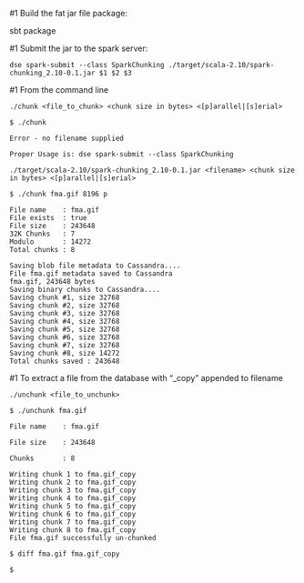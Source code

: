 #1	Build the fat jar file package:

sbt package



#1	Submit the jar to the spark server:

```
dse spark-submit --class SparkChunking ./target/scala-2.10/spark-chunking_2.10-0.1.jar $1 $2 $3
```


#1	From the command line

```
./chunk <file_to_chunk> <chunk size in bytes> <[p]arallel|[s]erial>
```

```
$ ./chunk

Error - no filename supplied

Proper Usage is: dse spark-submit --class SparkChunking

./target/scala-2.10/spark-chunking_2.10-0.1.jar <filename> <chunk size in bytes> <[p]arallel|[s]erial>
```

```
$ ./chunk fma.gif 8196 p

File name    : fma.gif
File exists  : true
File size    : 243648
32K Chunks   : 7
Modulo       : 14272
Total chunks : 8

Saving blob file metadata to Cassandra....
File fma.gif metadata saved to Cassandra
fma.gif, 243648 bytes
Saving binary chunks to Cassandra....
Saving chunk #1, size 32768
Saving chunk #2, size 32768
Saving chunk #3, size 32768
Saving chunk #4, size 32768
Saving chunk #5, size 32768
Saving chunk #6, size 32768
Saving chunk #7, size 32768
Saving chunk #8, size 14272
Total chunks saved : 243648
```


#1 To extract a file from the database with “_copy” appended to filename

```
./unchunk <file_to_unchunk>
```

```
$ ./unchunk fma.gif

File name    : fma.gif

File size    : 243648

Chunks       : 8

Writing chunk 1 to fma.gif_copy
Writing chunk 2 to fma.gif_copy
Writing chunk 3 to fma.gif_copy
Writing chunk 4 to fma.gif_copy
Writing chunk 5 to fma.gif_copy
Writing chunk 6 to fma.gif_copy
Writing chunk 7 to fma.gif_copy
Writing chunk 8 to fma.gif_copy
File fma.gif successfully un-chunked
```

```
$ diff fma.gif fma.gif_copy

$
```



